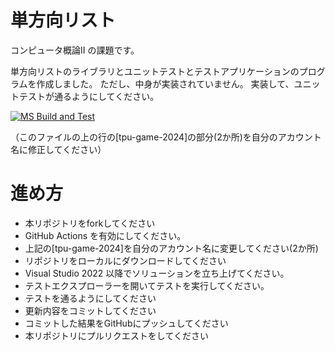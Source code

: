# 単方向リスト
コンピュータ概論II の課題です。


単方向リストのライブラリとユニットテストとテストアプリケーションのプログラムを作成しました。
ただし、中身が実装されていません。
実装して、ユニットテストが通るようにしてください。

[![MS Build and Test](https://github.com/dorakaru/comp2_5_list/actions/workflows/ms_test.yml/badge.svg)](https://github.com/dorakaru/comp2_5_list/actions/workflows/ms_test.yml)

（このファイルの上の行の[tpu-game-2024]の部分(2か所)を自分のアカウント名に修正してください）


# 進め方
* 本リポジトリをforkしてください
* GitHub Actions を有効にしてください。
* 上記の[tpu-game-2024]を自分のアカウント名に変更してください(2か所)
* リポジトリをローカルにダウンロードしてください
* Visual Studio 2022 以降でソリューションを立ち上げてください。
* テストエクスプローラーを開いてテストを実行してください。
* テストを通るようにしてください
* 更新内容をコミットしてください
* コミットした結果をGitHubにプッシュしてください
* 本リポジトリにプルリクエストをしてください

